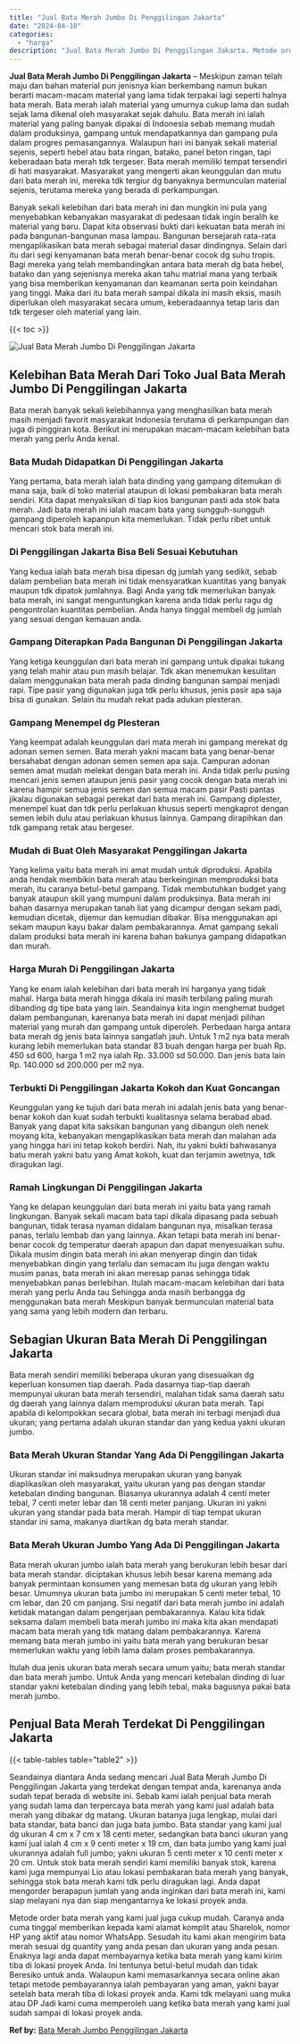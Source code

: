```yaml
---
title: "Jual Bata Merah Jumbo Di Penggilingan Jakarta"
date: "2024-04-10"
categories: 
  - "harga"
description: "Jual Bata Merah Jumbo Di Penggilingan Jakarta. Metode order bata merah yang kami jual juga cukup mudah. Caranya anda cuma tinggal memberikan kepada kami alam..."
---
```


**Jual Bata Merah Jumbo Di Penggilingan Jakarta** – Meskipun zaman telah maju dan bahan material pun jenisnya kian berkembang namun bukan berarti macam-macam material yang lama tidak terpakai lagi seperti halnya bata merah. Bata merah ialah material yang umurnya cukup lama dan sudah sejak lama dikenal oleh masyarakat sejak dahulu. Bata merah ini ialah material yang paling banyak dipakai di Indonesia sebab memang mudah dalam produksinya, gampang untuk mendapatkannya dan gampang pula dalam progres pemasangannya. Walaupun hari ini banyak sekali material sejenis, seperti hebel atau bata ringan, batako, panel beton ringan, tapi keberadaan bata merah tdk tergeser. Bata merah memiliki tempat tersendiri di hati masyarakat. Masyarakat yang mengerti akan keunggulan dan mutu dari bata merah ini, mereka tdk tergiur dg banyaknya bermunculan material sejenis, terutama mereka yang berada di perkampungan.

Banyak sekali kelebihan dari bata merah ini dan mungkin ini pula yang menyebabkan kebanyakan masyarakat di pedesaan tidak ingin beralih ke material yang baru. Dapat kita observasi bukti dari kekuatan bata merah ini pada bangunan-bangunan masa lampau. Bangunan bersejarah rata-rata mengaplikasikan bata merah sebagai material dasar dindingnya. Selain dari itu dari segi kenyamanan bata merah benar-benar cocok dg suhu tropis. Bagi mereka yang telah membandingkan antara bata merah dg bata hebel, batako dan yang sejenisnya mereka akan tahu matrial mana yang terbaik yang bisa memberikan kenyamanan dan keamanan serta poin keindahan yang tinggi. Maka dari itu bata merah sampai dikala ini masih eksis, masih diperlukan oleh masyarakat secara umum, keberadaannya tetap laris dan tdk tergeser oleh material yang lain.

{{< toc >}}

![Jual Bata Merah Jumbo Di Penggilingan Jakarta](/images/jual-bata-merah-30.png)

## Kelebihan Bata Merah Dari Toko Jual Bata Merah Jumbo Di Penggilingan Jakarta

Bata merah banyak sekali kelebihannya yang menghasilkan bata merah masih menjadi favorit masyarakat Indonesia terutama di perkampungan dan juga di pinggiran kota. Berikut ini merupakan macam-macam kelebihan bata merah yang perlu Anda kenal.

### Bata Mudah Didapatkan Di Penggilingan Jakarta

Yang pertama, bata merah ialah bata dinding yang gampang ditemukan di mana saja, baik di toko material ataupun di lokasi pembakaran bata merah sendiri. Kita dapat menyaksikan di tiap kios bangunan pasti ada stok bata merah. Jadi bata merah ini ialah macam bata yang sungguh-sungguh gampang diperoleh kapanpun kita memerlukan. Tidak perlu ribet untuk mencari stok bata merah ini.

### Di Penggilingan Jakarta Bisa Beli Sesuai Kebutuhan

Yang kedua ialah bata merah bisa dipesan dg jumlah yang sedikit, sebab dalam pembelian bata merah ini tidak mensyaratkan kuantitas yang banyak maupun tdk dipatok jumlahnya. Bagi Anda yang tdk memerlukan banyak bata merah, ini sangat menguntungkan karena anda tidak perlu ragu dg pengontrolan kuantitas pembelian. Anda hanya tinggal membeli dg jumlah yang sesuai dengan kemauan anda.

### Gampang Diterapkan Pada Bangunan Di Penggilingan Jakarta

Yang ketiga keunggulan dari bata merah ini gampang untuk dipakai tukang yang telah mahir atau pun masih belajar. Tdk akan menemukan kesulitan dalam menggunakan bata merah pada dinding bangunan sampai menjadi rapi. Tipe pasir yang digunakan juga tdk perlu khusus, jenis pasir apa saja bisa di gunakan. Selain itu mudah rekat pada adukan plesteran.

### Gampang Menempel dg Plesteran

Yang keempat adalah keunggulan dari mata merah ini gampang merekat dg adonan semen semen. Bata merah yakni macam bata yang benar-benar bersahabat dengan adonan semen semen apa saja. Campuran adonan semen amat mudah melekat dengan bata merah ini. Anda tidak perlu pusing mencari jenis semen ataupun jenis pasir yang cocok dengan bata merah ini karena hampir semua jenis semen dan semua macam pasir Pasti pantas jikalau digunakan sebagai perekat dari bata merah ini. Gampang diplester, menempel kuat dan tdk perlu perlakuan khusus seperti mengkaprot dengan semen lebih dulu atau perlakuan khusus lainnya. Gampang dirapihkan dan tdk gampang retak atau bergeser.

### Mudah di Buat Oleh Masyarakat Penggilingan Jakarta

Yang kelima yaitu bata merah ini amat mudah untuk diproduksi. Apabila anda hendak membikin bata merah atau berkeinginan memproduksi bata merah, itu caranya betul-betul gampang. Tidak membutuhkan budget yang banyak ataupun skill yang mumpuni dalam produksinya. Bata merah ini bahan dasarnya merupakan tanah liat yang dicampur dengan sekam padi, kemudian dicetak, dijemur dan kemudian dibakar. Bisa menggunakan api sekam maupun kayu bakar dalam pembakarannya. Amat gampang sekali dalam produksi bata merah ini karena bahan bakunya gampang didapatkan dan murah.

### Harga Murah Di Penggilingan Jakarta

Yang ke enam ialah kelebihan dari bata merah ini harganya yang tidak mahal. Harga bata merah hingga dikala ini masih terbilang paling murah dibanding dg tipe bata yang lain. Seandainya kita ingin menghemat budget dalam pembangunan, karenanya bata merah ini dapat menjadi pilihan material yang murah dan gampang untuk diperoleh. Perbedaan harga antara bata merah dg jenis bata lainnya sangatlah jauh. Untuk 1 m2 nya bata merah kurang lebih memerlukan bata standar 83 buah dengan harga per buah Rp. 450 sd 600, harga 1 m2 nya ialah Rp. 33.000 sd 50.000. Dan jenis bata lain Rp. 140.000 sd 200.000 per m2 nya.

### Terbukti Di Penggilingan Jakarta Kokoh dan Kuat Goncangan

Keunggulan yang ke tujuh dari bata merah ini adalah jenis bata yang benar-benar kokoh dan kuat sudah terbukti kualitasnya selama berabad abad. Banyak yang dapat kita saksikan bangunan yang dibangun oleh nenek moyang kita, kebanyakan mengaplikasikan bata merah dan malahan ada yang hingga hari ini tetap kokoh berdiri. Nah, itu yakni bukti bahwasanya batu merah yakni batu yang Amat kokoh, kuat dan terjamin awetnya, tdk diragukan lagi.

### Ramah Lingkungan Di Penggilingan Jakarta

Yang ke delapan keunggulan dari bata merah ini yaitu bata yang ramah lingkungan. Banyak sekali macam bata tapi dikala dipasang pada sebuah bangunan, tidak terasa nyaman didalam bangunan nya, misalkan terasa panas, terlalu lembab dan yang lainnya. Akan tetapi bata merah ini benar-benar cocok dg temperatur daerah apapun dan dapat menyesuaikan suhu. Dikala musim dingin bata merah ini akan menyerap dingin dan tidak menyebabkan dingin yang terlalu dan semacam itu juga dengan waktu musim panas, bata merah ini akan meresap panas sehingga tidak menyebabkan panas berlebihan. Itulah macam-macam kelebihan dari bata merah yang perlu Anda tau Sehingga anda masih berbangga dg menggunakan bata merah Meskipun banyak bermunculan material bata yang sama yang lebih modern dan terbaru.

## Sebagian Ukuran Bata Merah Di Penggilingan Jakarta

Bata merah sendiri memiliki beberapa ukuran yang disesuaikan dg keperluan konsumen tiap daerah. Pada dasarnya tiap-tiap daerah mempunyai ukuran bata merah tersendiri, malahan tidak sama daerah satu dg daerah yang lainnya dalam memproduksi ukuran bata merah. Tapi apabila di kelompokkan secara global, bata merah ini terbagi menjadi dua ukuran; yang pertama adalah ukuran standar dan yang kedua yakni ukuran jumbo.

### Bata Merah Ukuran Standar Yang Ada Di Penggilingan Jakarta

Ukuran standar ini maksudnya merupakan ukuran yang banyak diaplikasikan oleh masyarakat, yaitu ukuran yang pas dengan standar ketebalan dinding bangunan. Biasanya ukurannya adalah 4 centi meter tebal, 7 centi meter lebar dan 18 centi meter panjang. Ukuran ini yakni ukuran yang standar pada bata merah. Hampir di tiap tempat ukuran standar ini sama, makanya diartikan dg bata merah standar.

### Bata Merah Ukuran Jumbo Yang Ada Di Penggilingan Jakarta

Bata merah ukuran jumbo ialah bata merah yang berukuran lebih besar dari bata merah standar. diciptakan khusus lebih besar karena memang ada banyak permintaan konsumen yang memesan bata dg ukuran yang lebih besar. Umumnya ukuran bata jumbo ini merupakan 5 centi meter tebal, 10 cm lebar, dan 20 cm panjang. Sisi negatif dari bata merah jumbo ini adalah ketidak matangan dalam pengerjaan pembakarannya. Kalau kita tidak seksama dalam membeli bata merah jumbo ini maka kita akan mendapati macam bata merah yang tdk matang dalam pembakarannya. Karena memang bata merah jumbo ini yaitu bata merah yang berukuran besar memerlukan waktu yang lebih lama dalam proses pembakarannya.

Itulah dua jenis ukuran bata merah secara umum yaitu; bata merah standar dan bata merah jumbo. Untuk Anda yang mencari ketebalan dinding di luar standar yakni ketebalan dinding yang lebih tebal, maka bagusnya pakai bata merah jumbo.

## Penjual Bata Merah Terdekat Di Penggilingan Jakarta

{{< table-tables table="table2" >}}

Seandainya diantara Anda sedang mencari Jual Bata Merah Jumbo Di Penggilingan Jakarta yang terdekat dengan tempat anda, karenanya anda sudah tepat berada di website ini. Sebab kami ialah penjual bata merah yang sudah lama dan terpercaya bata merah yang kami jual adalah bata merah yang dibakar dg matang. Ukuran batanya juga lengkap, mulai dari bata standar, bata banci dan juga bata jumbo. Bata standar yang kami jual dg ukuran 4 cm x 7 cm x 18 centi meter, sedangkan bata banci ukuran yang kami jual ialah 4 cm x 9 centi meter x 19 cm, dan bata jumbo yang kami jual ukurannya adalah full jumbo; yakni ukuran 5 centi meter x 10 centi meter x 20 cm. Untuk stok bata merah sendiri kami memiliki banyak stok, karena kami juga mempunyai Lio atau lokasi pembakaran bata merah yang banyak, sehingga stok bata merah kami tdk perlu diragukan lagi. Anda dapat mengorder berapapun jumlah yang anda inginkan dari bata merah ini, kami siap melayani nya dan siap mengantarnya ke lokasi proyek anda.

Metode order bata merah yang kami jual juga cukup mudah. Caranya anda cuma tinggal memberikan kepada kami alamat komplit atau Sharelok, nomor HP yang aktif atau nomor WhatsApp. Sesudah itu kami akan mengirim bata merah sesuai dg quantity yang anda pesan dan ukuran yang anda pesan. Enaknya lagi anda dapat membayarnya ketika bata merah yang kami kirim tiba di lokasi proyek Anda. Ini tentunya betul-betul mudah dan tidak Beresiko untuk anda. Walaupun kami memasarkannya secara online akan tetapi metode pembayarannya ialah pembayaran yang aman, yakni bayar setelah bata merah tiba di lokasi proyek anda. Kami tdk melayani uang muka atau DP Jadi kami cuma memperoleh uang ketika bata merah yang kami jual sudah sampai di lokasi proyek anda.

**Ref by:** [Bata Merah Jumbo Penggilingan Jakarta](https://id.wikipedia.org/wiki/Bata)
